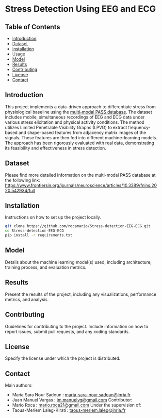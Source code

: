 # Stress Detection Using EEG and ECG

## Table of Contents
- [Introduction](#introduction)
- [Dataset](#dataset)
- [Installation](#installation)
- [Usage](#usage)
- [Model](#model)
- [Results](#results)
- [Contributing](#contributing)
- [License](#license)
- [Contact](#contact)

## Introduction
This project implements a data-driven approach to differentiate stress from physiological baseline using the [multi-modal PASS database](https://www.frontiersin.org/journals/neuroscience/articles/10.3389/fnins.2020.542934/full). The dataset includes mobile, simultaneous recordings of EEG and ECG data under various stress elicitation and physical activity conditions. The method utilizes Limited Penetrable Visibility Graphs (LPVG) to extract frequency-based and shape-based features from adjacency matrix images of the signals. These features are then fed into different machine-learning models. The approach has been rigorously evaluated with real data, demonstrating its feasibility and effectiveness in stress detection.

## Dataset
Please find more detailed information on the multi-modal PASS database at the following link: https://www.frontiersin.org/journals/neuroscience/articles/10.3389/fnins.2020.542934/full

## Installation
Instructions on how to set up the project locally.

```bash
git clone https://github.com/rocamario/Stress-detection-EEG-ECG.git
cd Stress-detection-EEG-ECG
pip install -r requirements.txt
```

## Model
Details about the machine learning model(s) used, including architecture, training process, and evaluation metrics.

## Results
Present the results of the project, including any visualizations, performance metrics, and analysis.

## Contributing
Guidelines for contributing to the project. Include information on how to report issues, submit pull requests, and any coding standards.

## License
Specify the license under which the project is distributed.

## Contact
Main authors: 
- Maria Sara Nour Sadoun : maria-sara-nour.sadoun@inria.fr
- Juan Manuel Vargas : jm.manuelvg@gmail.com
Contributor:
- Mario Roca : mario.roca21@gmail.com
Under the supervision of:
- Taous-Meriem Laleg-Kirati : taous-meriem.laleg@inria.fr
